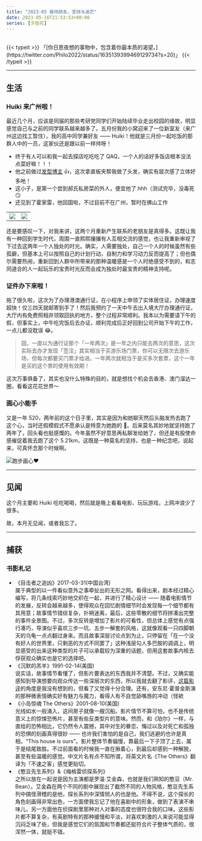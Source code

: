 ```yaml
---
title: "2023-05 接待朋友，坚持与迷茫"
date: 2023-05-16T21:53:53+08:00
series: [夕拾花]
---
```


<br />
{{< typeit >}}
「[你日思夜想的事物中，包含着你最本质的渴望。](https://twitter.com/Philo2022/status/1635139399469129734?s=20)」
{{< /typeit >}}

---

## 生活

### Huiki 来广州啦！

最近几个月，应该是同届的那些考研党同学们开始陆续毕业走出校园的缘故，明显感觉自己与之前的同学联系越来越多了。五月份我的小窝迎来了一位新室友（来广州这边找工暂住），我的高中同学兼好友 —— Huiki！他就是三月份一起吃饭的那群人中的一员，这家伙还是跟以前一样帅呀！

- 终于有人可以和我一起去探店吃吃吃了 QAQ，一个人的话好多饭店根本没法点菜好嘛！！！
- 他之前做过[发型博主](https://space.bilibili.com/358543248/) 👍，这次拿直板夹帮我做了头发，确实有层次感了立体好多吔！
- 这小子，是第一个尝到郝氏私房菜的外人，便宜他了 hhh（测试完毕，没毒死 😏
- 还见到了霍家雷，他回国啦，不过目前不在广州，暂时在佛山工作

|                                                                   |                                                                      |
| ----------------------------------------------------------------- | -------------------------------------------------------------------- |
| <img src="https://image.aetherhjf.com/images/20230506_huiki.jpg"> | <img src="https://image.aetherhjf.com/images/20230507_bwvslcyz.jpg"> |

还是要感叹一下，对我来讲，这两个月重新产生联系的老朋友是真得多。这既让我有一种回到学生时代，周围一直熙熙攘攘有人互相交流的感觉，也让我重新审视了下过去这两年一个人独处的时光。确实，人需要独处，自己一个人的时候虽然有些孤僻，但基本上可以按照自己的计划行动，自制力和学习动力反而提高了；但也偶尔需要热闹，重新回到人群中所带来的那种温暖感是一个人时绝感受不到的，和志同道合的人一起玩乐的宝贵时光反而会成为独处时最宝贵的精神支持呢。

### 证件办下来啦！

拖了很久啦，这次为了办理港澳通行证，在小程序上申领了实体居住证，办理速度超快！仅三四天就邮寄到手了！然后我预约了一天中午去出入境大厅办理通行证，大厅内有免费照相并领取回执的地方，整个过程非常顺利。我本以为需要请下午的假，但事实上，中午吃完饭后去办证，顺利完成后正好回到公司开始下午的工作，一点儿都没耽误 😂。

> 囧，一直以为通行证那个「一年两次」是一年之内只能去两次的意思，这次实际去办才发现「签注」其实相当于买游乐场门票，你可以无限次去游乐场，但每次都要买门票才给进。一年两次就相当于是买多次套票，这个一年是买的这个票的使用有效期！

这次万事俱备了，其实也没什么特殊的目的，就是想找个机会去香港、澳门溜达一圈，看看这花花世界～

### 画心小能手

又是一年 520，两年前的这个日子里，其实是因为和她聊天然后头脑发热去跑了这个心，当时还假模假式不愿承认是特意为她跑的 🤫。后来莫名其妙地就坚持跑了两年了，回头看也挺感慨的。今年虽然不好意思再私聊发给她了，但还是有股使命感催促着我去跑了这个 5.21km，这既是一种莫名的坚持，也是一种纪念吧，说起来，可真怀念那个时候啊。

![](https://image.aetherhjf.com/images/20230520_runheart.jpg "跑步画心❤️")

---

## 见闻

这个月主要和 Huiki 吃吃喝喝，然后就是晚上看看电影、玩玩游戏，上网冲浪少了很多。

故，本月无见闻，或者我忘了。

---

## 捕获

### 书影札记

- 《目击者之追凶》2017-03-31(中国台湾)  
  属于典型的以一件看似意外之事牵扯出的无形之网。看得出来，剧本经过精心编写，将几条线索巧妙地交织在一起，并进行了精心设计 —— 随着电影情节的发展，反转会越来越多，使得观众在回忆剧情细节时会发现每一个细节都有其用意；故事情节错综复杂，扑朔迷离，最后，这些零散的细节将拼凑出完整的事件全景图。不过，多次反转是增加了影片的可看性，但总体上感觉有点强行凑巧，导演似乎喜欢三步一坑、五步一解套的风格，这就像观看一只四脚朝天的乌龟一点点翻过身来。而且故事深层讨论点到为止，只停留在「在一个没有好人的世界里，只剩恶的方式不同罢了」这种浅层勾人多巴胺的调调上，明显感受的出来这种类型的片子可以承载较为深重的话题，但用这套故事内核去俘获观众确实也是它的选择吧。
- 《沉默的羔羊》1991-02-14(美国)  
  说实话，故事情节看懂了，但影片要表达的东西我并不清楚。不过，又确实能感知到导演想要向观众传达一些深层次的东西，所以我就去翻了影评，[这篇影评](https://movie.douban.com/review/1576764/)的角度是我没有想到的，但看了又觉得十分合理。还有，安东尼·霍普金斯演的那种微表情确实好有魅力与魔力，看得人有不自觉舔嘴唇的冲动（怪欸
- 《小岛惊魂 The Others》2001-08-10(美国)  
  光线如水一般涌入，这间房子就像一艘沉船。影片情节不算可怕，也不是传统意义上的惊悚恐怖片，甚至有些反类型片的意味。然而，和《珀尔》一样，与直给的恐怖相比，它仍然令人震撼，其中对生的眷恋、悔过以及对死亡和孤独的恐惧的刻画真得很妙 —— 也许我们害怕的是自己，我们逃避的也许是真相，“This house is ours”。影片整体节奏偏慢，靠最后一下子顶了上去，属于是结尾致胜。不过前面看的时候我一直在揪着心，到最后却感到一种解脱，甚至有些温暖的感觉。中文片名有点不知所谓，将英文片名《The Others》翻译为「不速之客」感觉更贴切。
- 《憨豆先生系列》&《梅格雷侦探系列》  
  之所以放在一起说是因为主演都是罗温·艾金森，也就是我们熟知的憨豆（Mr. Bean）。艾金森在两个不同的剧中展现出了截然不同的人物风格，憨豆先生系列中搞怪滑稽的是他，探长系列中深情悯人的也是他。不得不说，这个探长的角色刻画得非常出色，一方面使我忘记了他在喜剧中的形象，做到了表演不串味儿，另一方面他在侦探剧里那种对人对事的态度也很符合我的口味。这些影片都不算复杂，有英剧特有的那种缓慢和平淡，对喜欢刺激的人来说可能显得沉闷乏味了些，但我是感觉它们的氛围和节奏都还挺符合片子整体气质的，很浑然一体，就挺不错。
